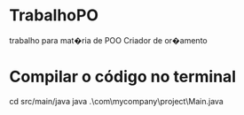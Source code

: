 # TrabalhoPO
trabalho para mat�ria de POO
Criador de or�amento

# Compilar o código no terminal
cd src/main/java
java .\com\mycompany\project\Main.java
